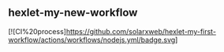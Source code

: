 ## hexlet-my-new-workflow
[![CI%20process]https://github.com/solarxweb/hexlet-my-first-workflow/actions/workflows/nodejs.yml/badge.svg]
